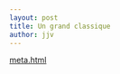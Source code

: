 ```yaml
---
layout: post
title: Un grand classique
author: jjv
---
```


[meta.html](http://whoping.fr:2020/droper/file/8/)
